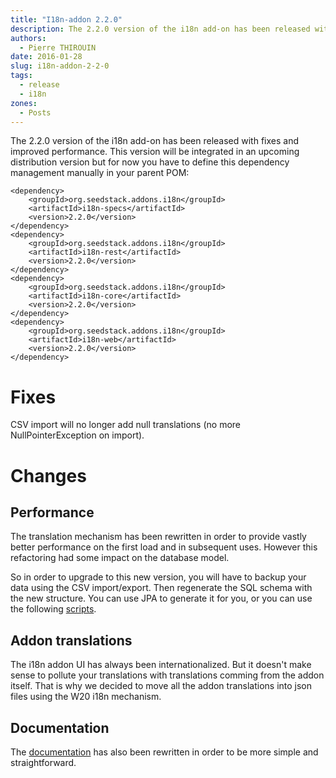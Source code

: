 ```yaml
---
title: "I18n-addon 2.2.0"
description: The 2.2.0 version of the i18n add-on has been released with fixes and improved performance.
authors:
  - Pierre THIROUIN
date: 2016-01-28
slug: i18n-addon-2-2-0
tags:
  - release
  - i18n
zones:
  - Posts
---
```


The 2.2.0 version of the i18n add-on has been released with fixes and improved performance. This version will be integrated
in an upcoming distribution version but for now you have to define this dependency management manually in your parent
POM:

    <dependency>
        <groupId>org.seedstack.addons.i18n</groupId>
        <artifactId>i18n-specs</artifactId>
        <version>2.2.0</version>
    </dependency>
    <dependency>
        <groupId>org.seedstack.addons.i18n</groupId>
        <artifactId>i18n-rest</artifactId>
        <version>2.2.0</version>
    </dependency>
    <dependency>
        <groupId>org.seedstack.addons.i18n</groupId>
        <artifactId>i18n-core</artifactId>
        <version>2.2.0</version>
    </dependency>
    <dependency>
        <groupId>org.seedstack.addons.i18n</groupId>
        <artifactId>i18n-web</artifactId>
        <version>2.2.0</version>
    </dependency>

# Fixes

CSV import will no longer add null translations (no more NullPointerException on import).

# Changes

## Performance

The translation mechanism has been rewritten in order to provide vastly better performance on the first load
and in subsequent uses. However this refactoring had some impact on the database model.

So in order to upgrade to this new version, you will have to backup your data using the CSV import/export.
Then regenerate the SQL schema with the new structure. You can use JPA to generate it for you, or you can use
the following [scripts](https://github.com/seedstack/i18n-addon/tree/master/scripts).

## Addon translations

The i18n addon UI has always been internationalized. But it doesn't make sense to pollute your translations with
translations comming from the addon itself. That is why we decided to move all the addon translations into json files
using the W20 i18n mechanism.

## Documentation

The [documentation](http://seedstack.org/addons/i18n/) has also been rewritten in order to be more simple and straightforward.


